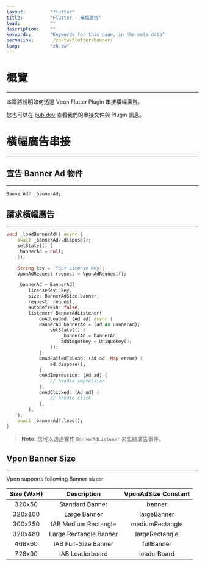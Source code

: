```yaml
---
layout:         "flutter"
title:          "Flutter - 橫幅廣告"
lead:           ""
description:    ""
keywords:       "Keywords for this page, in the meta data"
permalink:       /zh-tw/flutter/banner/
lang:           "zh-tw"
---
```


# 概覽
---

本篇將說明如何透過 Vpon Flutter Plugin 串接橫幅廣告。

您也可以在 [pub.dev] 查看我們的串接文件與 Plugin 訊息。

# 橫幅廣告串接
---

## 宣告 Banner Ad 物件
---

```dart
BannerAd? _bannerAd;
```

## 請求橫幅廣告
---

```dart
void _loadBannerAd() async {
    await _bannerAd?.dispose();
    setState(() {
    _bannerAd = null;
    });

    String key = 'Your License Key';
    VponAdRequest request = VponAdRequest();

    _bannerAd = BannerAd(
        licenseKey: key,
        size: BannerAdSize.banner,
        request: request,
        autoRefresh: false,
        listener: BannerAdListener(
            onAdLoaded: (Ad ad) async {
            BannerAd bannerAd = (ad as BannerAd);
                setState(() {
                    _bannerAd = bannerAd;
                    adWidgetKey = UniqueKey();
                });
            },
            onAdFailedToLoad: (Ad ad, Map error) {
                ad.dispose();
            },
            onAdImpression: (Ad ad) {
                // handle impression
            },
            onAdClicked: (Ad ad) {
                // handle click
            },
        ),
    );
    await _bannerAd?.load();
}
```

>**Note:** 您可以透過實作 `BannerAdListener` 來監聽廣告事件。

## Vpon Banner Size
---
Vpon supports following Banner sizes:

|      Size (WxH)            | Description    |  VponAdSize Constant            |
  :------------------------: | :-------------:| :-----------------------------:
  320x50                     | Standard Banner| banner
  320x100                    | Large Banner   | largeBanner
  300x250                    |IAB Medium Rectangle| mediumRectangle
  320x480                    | Large Rectangle Banner| largeRectangle
  468x60                     |IAB Full-Size Banner| fullBanner
  728x90                     | IAB Leaderboard|  leaderBoard

[pub.dev]: https://pub.dev/packages/vpon_mobile_ads/install